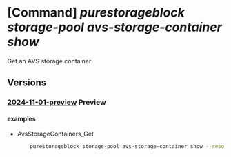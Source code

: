 # [Command] _purestorageblock storage-pool avs-storage-container show_

Get an AVS storage container

## Versions

### [2024-11-01-preview](/Resources/mgmt-plane/L3N1YnNjcmlwdGlvbnMve30vcmVzb3VyY2Vncm91cHMve30vcHJvdmlkZXJzL3B1cmVzdG9yYWdlLmJsb2NrL3N0b3JhZ2Vwb29scy97fS9hdnNzdG9yYWdlY29udGFpbmVycy97fQ==/2024-11-01-preview.xml) **Preview**

<!-- mgmt-plane /subscriptions/{}/resourcegroups/{}/providers/purestorage.block/storagepools/{}/avsstoragecontainers/{} 2024-11-01-preview -->

#### examples

- AvsStorageContainers_Get
    ```bash
        purestorageblock storage-pool avs-storage-container show --resource-group rgpurestorage --storage-pool-name storagePoolName --storage-container-name storageContainerName
    ```
